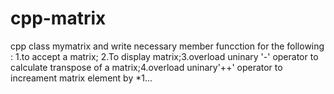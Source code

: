 # cpp-matrix
cpp class mymatrix and write necessary member funcction for the following : 1.to accept a matrix; 2.To display matrix;3.overload uninary '-' operator to calculate transpose of a matrix;4.overload uninary'++' operator to increament matrix element by *1...

